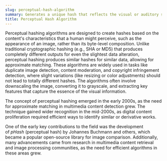 ```yaml
---
slug: perceptual-hash-algorithm
summary: Generates a unique hash that reflects the visual or auditory similarity of data, such as an image, rather than its exact content.
title: Perceptual Hash Algorithm
---
```


Perceptual hashing algorithms are designed to create hashes based on the content's characteristics that a human might perceive, such as the appearance of an image, rather than its byte-level composition. Unlike traditional cryptographic hashing (e.g., SHA or MD5) that produces completely different outputs for even the slightest data alteration, perceptual hashing produces similar hashes for similar data, allowing for approximate matching. These algorithms are widely used in tasks like duplicate image detection, content moderation, and copyright infringement detection, where slight variations (like resizing or color adjustments) should not lead to totally different hashes. The algorithms often involve downscaling the image, converting it to grayscale, and extracting key features that capture the essence of the visual information.

The concept of perceptual hashing emerged in the early 2000s, as the need for approximate matching in multimedia content detection grew. The technique gained wider recognition in the mid-2000s, as digital content proliferation required efficient ways to identify similar or derivative works.

One of the early key contributions to the field was the development of *pHash* (perceptual hash) by Johannes Buchmann and others, which became a popular open-source library for image comparison. Additionally, many advancements came from research in multimedia content retrieval and image processing communities, as the need for efficient algorithms in these areas grew.
